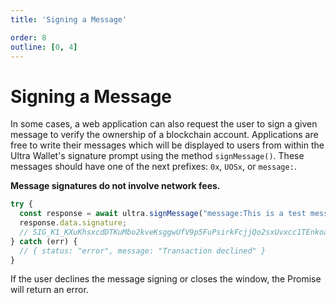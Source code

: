 ```yaml
---
title: 'Signing a Message'

order: 8
outline: [0, 4]
---
```


# Signing a Message

In some cases, a web application can also request the user to sign a given message to verify the ownership of a blockchain account. Applications are free to write their messages which will be displayed to users from within the Ultra Wallet's signature prompt using the method `signMessage()`. These messages should have one of the next prefixes: `0x`, `UOSx`, or `message:`.

**Message signatures do not involve network fees.**

```JavaScript
try {
  const response = await ultra.signMessage("message:This is a test message");
  response.data.signature;
  // SIG_K1_KXuKhsxcdDTKuMbo2kveKsggwUfV9p5FuPsirkFcjjQo2sxUvxcc1TEnkoancsWTf6SEHj1jMjB9e6GuRkg6ZrEvV5tHa8
} catch (err) {
  // { status: "error", message: "Transaction declined" }
}
```

If the user declines the message signing or closes the window, the Promise will return an error.
